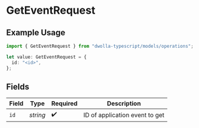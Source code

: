 # GetEventRequest

## Example Usage

```typescript
import { GetEventRequest } from "dwolla-typescript/models/operations";

let value: GetEventRequest = {
  id: "<id>",
};
```

## Fields

| Field                          | Type                           | Required                       | Description                    |
| ------------------------------ | ------------------------------ | ------------------------------ | ------------------------------ |
| `id`                           | *string*                       | :heavy_check_mark:             | ID of application event to get |